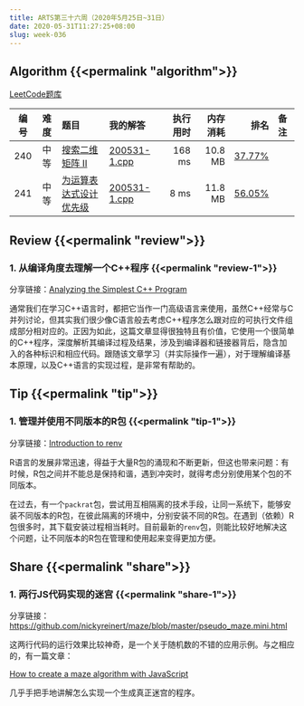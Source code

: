 ```yaml
---
title: ARTS第三十六周（2020年5月25日~31日）
date: 2020-05-31T11:27:25+08:00
slug: week-036
---
```


## Algorithm {{<permalink "algorithm">}}

[LeetCode题库](https://leetcode-cn.com/problemset/all/)

| 编号 | 难度 | 题目 | 我的解答 | 执行用时 | 内存消耗 | 排名 | 备注 |
|:----:|:----:|:-----|:---------|---------:|---------:|-----:|:-----|
| 240 | 中等 | [搜索二维矩阵 II](https://leetcode-cn.com/problems/search-a-2d-matrix-ii/) | [200531-1.cpp](https://github.com/yanlinlin82/leetcode/blob/master/00240_search-a-2d-matrix-ii/200531-1.cpp) | 168 ms | 10.8 MB | [37.77%](https://leetcode-cn.com/submissions/detail/75074761/) |  |
| 241 | 中等 | [为运算表达式设计优先级](https://leetcode-cn.com/problems/different-ways-to-add-parentheses/) | [200531-1.cpp](https://github.com/yanlinlin82/leetcode/blob/master/00241_different-ways-to-add-parentheses/200531-1.cpp) | 8 ms | 11.8 MB | [56.05%](https://leetcode-cn.com/submissions/detail/75089162/) |  |

## Review {{<permalink "review">}}

### 1. 从编译角度去理解一个C++程序 {{<permalink "review-1">}}

分享链接：[Analyzing the Simplest C++ Program](https://oneraynyday.github.io/dev/2020/05/03/Analyzing-The-Simplest-C++-Program/)

通常我们在学习C++语言时，都把它当作一门高级语言来使用，虽然C++经常与C并列讨论，但其实我们很少像C语言般去考虑C++程序怎么跟对应的可执行文件组成部分相对应的。正因为如此，这篇文章显得很独特且有价值，它使用一个很简单的C++程序，深度解析其编译过程及结果，涉及到编译器和链接器背后，隐含加入的各种标识和相应代码。跟随该文章学习（并实际操作一遍），对于理解编译基本原理，以及C++语言的实现过程，是非常有帮助的。

## Tip {{<permalink "tip">}}

### 1. 管理并使用不同版本的R包 {{<permalink "tip-1">}}

分享链接：[Introduction to renv](https://rstudio.github.io/renv/articles/renv.html)

R语言的发展非常迅速，得益于大量R包的涌现和不断更新，但这也带来问题：有时候，R包之间并不能总是保持和谐，遇到冲突时，就得考虑分别使用某个包的不同版本。

在过去，有一个`packrat`包，尝试用互相隔离的技术手段，让同一系统下，能够安装不同版本的R包，在彼此隔离的环境中，分别安装不同的R包。在遇到（依赖）R包很多时，其下载安装过程相当耗时。目前最新的`renv`包，则能比较好地解决这个问题，让不同版本的R包在管理和使用起来变得更加方便。

## Share {{<permalink "share">}}

### 1. 两行JS代码实现的迷宫 {{<permalink "share-1">}}

分享链接：<https://github.com/nickyreinert/maze/blob/master/pseudo_maze.mini.html>

这两行代码的运行效果比较神奇，是一个关于随机数的不错的应用示例。与之相应的，有一篇文章：

[How to create a maze algorithm with JavaScript](https://medium.com/swlh/how-to-create-a-maze-with-javascript-36f3ad8eebc1)

几乎手把手地讲解怎么实现一个生成真正迷宫的程序。
